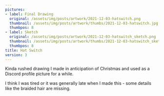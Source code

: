 ```yaml
---
pictures:
- label: Final Drawing
  original: /assets/img/posts/artwork/2021-12-03-hatswitch.png
  thumbnail: /assets/img/posts/artwork/thumbs/2021-12-03-hatswitch.jpg
  thumbpos: 8
- label: Sketch
  original: /assets/img/posts/artwork/2021-12-03-hatswitch_sketch.png
  thumbnail: /assets/img/posts/artwork/thumbs/2021-12-03-hatswitch_sketch.jpg
  thumbpos: 8
title: Hat Switch
version: 3
---
```

Kinda rushed drawing I made in anticipation of Christmas and used as a Discord profile picture for a while.

I think I was tired or it was generally late when I made this - some details like the braided hair are missing.
